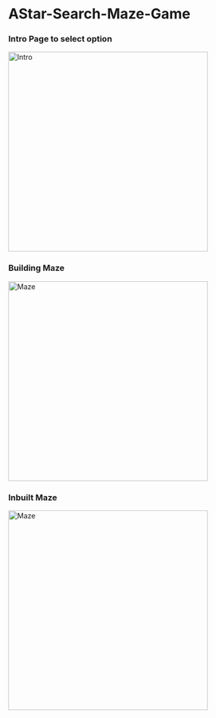 # AStar-Search-Maze-Game

### Intro Page to select option
<img src="https://github.com/Arkenite03/AStar-Search-Maze-Game/blob/drawable/Images/Intro.PNG" alt="Intro" width="400px"/>

### Building Maze
<img src="https://github.com/Arkenite03/AStar-Search-Maze-Game/blob/drawable/Images/built_maze.PNG" alt="Maze" width="400px"/>

### Inbuilt Maze
<img src="https://github.com/Arkenite03/AStar-Search-Maze-Game/blob/drawable/Images/sraw_maze.PNG" alt="Maze" width="400px"/>

